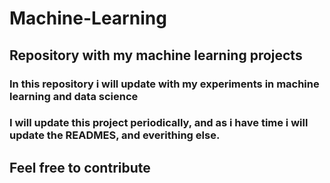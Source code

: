 # Machine-Learning

## Repository with my machine learning projects

### In this repository i will update with my experiments in machine learning and data science

### I will update this project periodically, and as i have time i will update the READMES, and everithing else.

## Feel free to contribute

